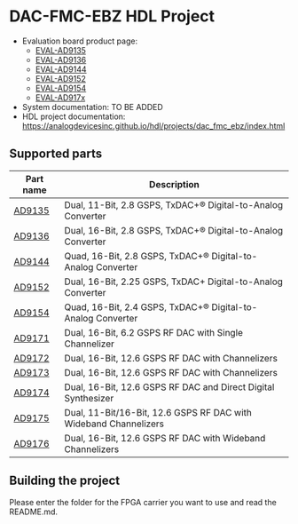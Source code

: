 # DAC-FMC-EBZ HDL Project

- Evaluation board product page: 
  - [EVAL-AD9135](https://www.analog.com/eval-AD9135)
  - [EVAL-AD9136](https://www.analog.com/eval-AD9136)
  - [EVAL-AD9144](https://www.analog.com/eval-AD9144)
  - [EVAL-AD9152](https://www.analog.com/eval-AD9152)
  - [EVAL-AD9154](https://www.analog.com/eval-AD9154)
  - [EVAL-AD917x](https://www.analog.com/eval-AD9172)
- System documentation: TO BE ADDED
- HDL project documentation: https://analogdevicesinc.github.io/hdl/projects/dac_fmc_ebz/index.html

## Supported parts

| Part name                               | Description                                                      |
|-----------------------------------------|------------------------------------------------------------------|
| [AD9135](https://www.analog.com/ad9135) | Dual, 11-Bit, 2.8 GSPS, TxDAC+® Digital-to-Analog Converter      |
| [AD9136](https://www.analog.com/ad9136) | Dual, 16-Bit, 2.8 GSPS, TxDAC+® Digital-to-Analog Converter      |
| [AD9144](https://www.analog.com/AD9144) | Quad, 16-Bit, 2.8 GSPS, TxDAC+® Digital-to-Analog Converter      |
| [AD9152](https://www.analog.com/ad9152) | Dual, 16-Bit, 2.25 GSPS, TxDAC+ Digital-to-Analog Converter      |
| [AD9154](https://www.analog.com/AD9154) | Quad, 16-Bit, 2.4 GSPS, TxDAC+® Digital-to-Analog Converter      |
| [AD9171](https://www.analog.com/AD9171) | Dual, 16-Bit, 6.2 GSPS RF DAC with Single Channelizer            |
| [AD9172](https://www.analog.com/ad9172) | Dual, 16-Bit, 12.6 GSPS RF DAC with Channelizers                 |
| [AD9173](https://www.analog.com/AD9173) | Dual, 16-Bit, 12.6 GSPS RF DAC with Channelizers                 |
| [AD9174](https://www.analog.com/AD9174) | Dual, 16-Bit, 12.6 GSPS RF DAC and Direct Digital Synthesizer    |
| [AD9175](https://www.analog.com/AD9175) | Dual, 11-Bit/16-Bit, 12.6 GSPS RF DAC with Wideband Channelizers |
| [AD9176](https://www.analog.com/AD9176) | Dual, 16-Bit, 12.6 GSPS RF DAC with Wideband Channelizers        |

## Building the project

Please enter the folder for the FPGA carrier you want to use and read the README.md.